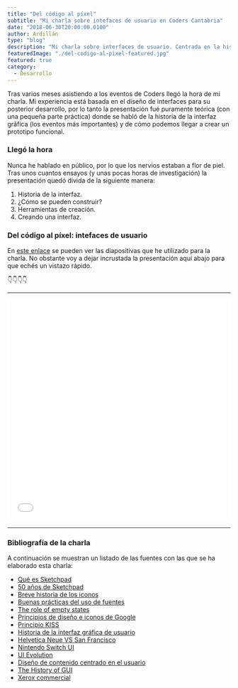 ```yaml
---
title: "Del código al píxel"
subtitle: "Mi charla sobre intefaces de usuario en Coders Cantabria"
date: "2018-06-30T20:00:00.0100"
author: Ardillán
type: "blog"
description: "Mi charla sobre interfaces de usuario. Centrada en la historia de las interfaces desde principios de siglo hasta nuestros días."
featuredImage: "./del-codigo-al-pixel-featured.jpg"
featured: true
category:
  - Desarrollo
---
```


Tras varios meses asistiendo a los eventos de Coders llegó la hora de mi charla. Mi experiencia está basada en el diseño
de interfaces para su posterior desarrollo, por lo tanto la presentación fué puramente teórica (con una pequeña parte práctica) donde
se habló de la historia de la interfaz gráfica (los eventos más importantes) y de cómo podemos llegar a crear un prototipo funcional.

### Llegó la hora

Nunca he hablado en público, por lo que los nervios estaban a flor de piel. Tras unos cuantos ensayos (y unas pocas horas de investigación) la presentación quedó divida de la siguiente manera:

1. Historia de la interfaz.
2. ¿Cómo se pueden construir?
3. Herramientas de creación.
4. Creando una interfaz.

### Del código al píxel: intefaces de usuario

En [este enlace](https://ardillan.com/interfaces) se pueden ver las diapositivas que he utilizado para la charla. No obstante voy a dejar
incrustada la presentación aquí abajo para que echés un vistazo rápido.

👇👇👇👇

---

<iframe src="//slides.com/ardillan/interfaces-de-usuario/embed#/1" width="100%" height="500px" scrolling="no" frameborder="0" webkitallowfullscreen mozallowfullscreen allowfullscreen></iframe>

---

### Bibliografía de la charla

A continuación se muestran un listado de las fuentes con las que se ha elaborado esta charla:

- [Qué es Sketchpad](https://history-computer.com/ModernComputer/Software/Sketchpad.html)
- [50 años de Sketchpad](https://www.xataka.com/otros/sketchpad-cumple-50-anos-cuando-sutherland-sono-con-el-diseno-asistido-por-ordenador)
- [Breve historia de los iconos](https://floobynooby.blogspot.com.es/2010/10/brief-history-of-icons.html)
- [Buenas prácticas del uso de fuentes](https://blog.typekit.com/2011/03/17/type-study-typographic-hierarchy/)
- [The role of empty states](https://www.smashingmagazine.com/2017/02/user-onboarding-empty-states-mobile-apps/)
- [Principios de diseño e iconos de Google](https://material.io/design/iconography/system-icons.html#system-icon-metrics)
- [Principio KISS](https://es.wikipedia.org/wiki/Principio_KISS)
- [Historia de la interfaz gráfica de usuario](https://es.wikipedia.org/wiki/Historia_de_la_interfaz_gráfica_de_usuario)
- [Helvetica Neue VS San Francisco](https://designforhackers.com/blog/san-francisco-font/)
- [Nintendo Switch UI](https://medium.com/games-ux/thoughts-on-the-nintendo-switch-user-interface-b441129f063d)
- [UI Evolution](https://www.butterfly.com.au/blog/design/ui-design-a-history-of-web-design-trends)
- [Diseño de contenido centrado en el usuario](https://www.claraavilac.com/2018/01/29/diseno-contenido-centrado-usurio/)
- [The History of GUI](https://www.youtube.com/watch?v=ncCSmDAmcQY)
- [Xerox commercial](https://www.theverge.com/2012/4/26/2976870/xerox-alto-commercial-1972-personal-assistant)

